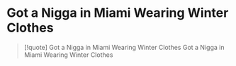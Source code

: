 # Got a Nigga in Miami Wearing Winter Clothes

> [!quote] Got a Nigga in Miami Wearing Winter Clothes
> Got a Nigga in Miami Wearing Winter Clothes
